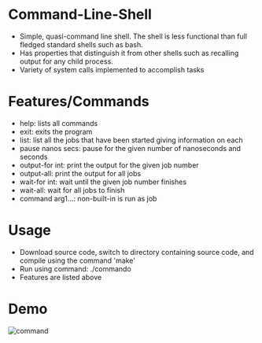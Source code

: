 # Command-Line-Shell
  - Simple, quasi-command line shell. The shell is less functional than full fledged standard shells such as bash.
  - Has properties that distinguish it from other shells such as recalling output for any child process.
  - Variety of system calls implemented to accomplish tasks

# Features/Commands
  - help: lists all commands
  - exit: exits the program
  - list: list all the jobs that have been started giving information on each
  - pause nanos secs: pause for the given number of nanoseconds and seconds
  - output-for int: print the output for the given job number
  - output-all: print the output for all jobs
  - wait-for int: wait until the given job number finishes
  - wait-all: wait for all jobs to finish
  - command arg1...: non-built-in is run as job
 
# Usage
  - Download source code, switch to directory containing source code, and compile using the command 'make'
  - Run using command: ./commando
  - Features are listed above

# Demo
 
 ![command](https://user-images.githubusercontent.com/60115853/92271617-c16b2980-eead-11ea-8068-9afd079da3bc.png)
